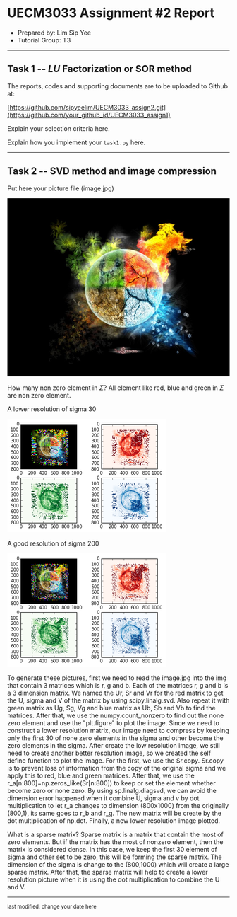 UECM3033 Assignment #2 Report
========================================================

- Prepared by: Lim Sip Yee
- Tutorial Group: T3

--------------------------------------------------------

## Task 1 --  $LU$ Factorization or SOR method

The reports, codes and supporting documents are to be uploaded to Github at: 

[https://github.com/sipyeelim/UECM3033_assign2.git](https://github.com/your_github_id/UECM3033_assign1)

Explain your selection criteria here.

Explain how you implement your `task1.py` here.

---------------------------------------------------------

## Task 2 -- SVD method and image compression

Put here your picture file (image.jpg)

![image.jpg](image.jpg)

How many non zero element in $\Sigma$?
All element like red, blue and green in $\Sigma$ are non zero element.

A lower resolution of sigma 30

![resolution_30_image.png](resolution_30_image.png)

A good resolution of sigma 200

![resolution_200_image.png](resolution_200_image.png)

To generate these pictures, first we need to read the image.jpg into the img that contain 3 matrices which is r, g and b. Each of the matrices r, g and b is a 3 dimension matrix. We named the Ur, Sr and Vr for the red matrix to get the U, sigma and V of the matrix by using scipy.linalg.svd. Also repeat it with green matrix as Ug, Sg, Vg and blue matrix as Ub, Sb and Vb to find the matrices.
After that, we use the numpy.count_nonzero to find out the none zero element and use the "plt.figure" to plot the image. Since we need to construct a lower resolution matrix, our image need to compress by keeping only the first 30 of none zero elements in the sigma and other become the zero elements in the sigma. After create the low resolution image, we still need to create another better resolution image, so we created the self define function to plot the image. For the first, we use the Sr.copy. Sr.copy is to prevent loss of information from the copy of the original sigma and we apply this to red, blue and green matrices. After that, we use the r_a[n:800]=np.zeros_like(Sr[n:800]) to keep or set the element whether become zero or none zero. By using sp.linalg.diagsvd, we can avoid the dimension error happened when it combine U, sigma and v by dot multiplication to let r_a changes to dimension (800x1000) from the originally (800,1), its same goes to r_b and r_g. The new matrix will be create by the dot multiplication of np.dot. Finally, a new lower resolution image plotted.    



What is a sparse matrix?
Sparse matrix is a matrix that contain the most of zero elements. But if the matrix has the most of nonzero element, then the matrix is considered dense. In this case, we keep the first 30 element of sigma and other set to be zero, this will be forming the sparse matrix. The dimension of the sigma is change to the (800,1000) which will create a large sparse matrix. After that, the sparse matrix will help to create a lower resolution picture when it is using the dot multiplication to combine the U and V.

-----------------------------------

<sup>last modified: change your date here</sup>
